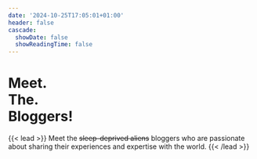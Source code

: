 ```yaml
---
date: '2024-10-25T17:05:01+01:00'
header: false
cascade:
  showDate: false
  showReadingTime: false
---
```


<h1 class="responsive-title-style-2">Meet.<br>The.<br>Bloggers!</h1>

{{< lead >}}
Meet the ~~sleep-deprived aliens~~ bloggers who are passionate about sharing their experiences and expertise with the world.
{{< /lead >}}
